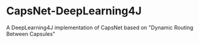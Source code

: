 # CapsNet-DeepLearning4J
A DeepLearning4J implementation of CapsNet based on "Dynamic Routing Between Capsules"
